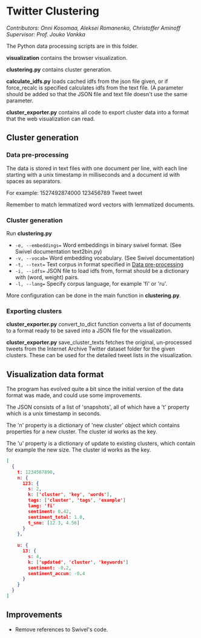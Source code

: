 # Twitter Clustering

*Contributors: Onni Kosomaa, Aleksei Romanenko, Christoffer Aminoff*
*Supervisor: Prof. Jouko Vankka*

The Python data processing scripts are in this folder.

**visualization** contains the browser visualization.

**clustering.py** contains cluster generation.

**calculate_idfs.py** loads cached idfs from the json file given, or if force_recalc is specified calculates idfs from the text file. 
(A parameter should be added so that the JSON file and text file doesn't use the same parameter.

**cluster_exporter.py** contains all code to export cluster data into a format that the web visualization can read.

## Cluster generation

### Data pre-processing

The data is stored in text files with one document per line, with each line starting with a unix timestamp in milliseconds and a document id with spaces as separators.

For example: 1527492874000 123456789 Tweet tweet

Remember to match lemmatized word vectors with lemmatized documents.

### Cluster generation

Run **clustering.py**

* `-e, --embeddings=` Word embeddings in binary swivel format. (See Swivel documentation text2bin.py)
* `-v, --vocab=` Word embedding vocabulary. (See Swivel documentation)
* `-t, --text=` Text corpus in format specified in [Data pre-processing](#data-pre-processing)
* `-i, --idfs=` JSON file to load idfs from, format should be a dictionary with (word, weight) pairs.
* `-l, --lang=` Specify corpus language, for example 'fi' or 'ru'.

More configuration can be done in the main function in **clustering.py**.



### Exporting clusters

**cluster_exporter.py** convert_to_dict function converts a list of documents to a format ready to be saved into a JSON file for the visualization.

**cluster_exporter.py** save_cluster_texts fetches the original, un-processed tweets from the Internet Archive Twitter dataset folder for the given clusters. These can be used for the detailed tweet lists in the visualization.

## Visualization data format

The program has evolved quite a bit since the initial version of the data format was made, and could use some improvements.

The JSON consists of a list of 'snapshots', all of which have a 't' property which is a unix timestamp in seconds.

The 'n' property is a dictionary of 'new cluster' object which contains properties for a new cluster. The cluster id works as the key.

The 'u' property is a dictionary of update to existing clusters, which contain for example the new size. The cluster id works as the key.

```json
[
  {
    t: 1234567890,
    n: {
      123: {
        s: 2,
        k: ['cluster', 'key', 'words'],
        tags: ['cluster', 'tags', 'example']
        lang: 'fi'
        sentiment: 0.42,
        sentiment_total: 1.0,
        t_sne: [12.3, 4.56]
      }
    },
    
    u: {
      13: {
        s: 4,
        k: ['updated', 'cluster', 'keywords']
        sentiment: -0.2,
        sentiment_accum: -0.4
      }
    }
  }
]
```


## Improvements

* Remove references to Swivel's code.

